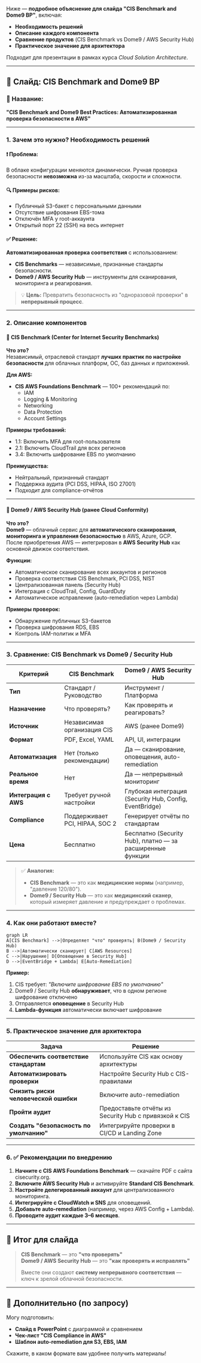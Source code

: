 Ниже — **подробное объяснение для слайда "CIS Benchmark and Dome9 BP"**, включая:

- **Необходимость решений**  
- **Описание каждого компонента**  
- **Сравнение продуктов** (CIS Benchmark vs Dome9 / AWS Security Hub)  
- **Практическое значение для архитектора**  

Подходит для презентации в рамках курса *Cloud Solution Architecture*.

---

## 🎯 **Слайд: CIS Benchmark and Dome9 BP**

### 🔹 Название:  
**"CIS Benchmark and Dome9 Best Practices: Автоматизированная проверка безопасности в AWS"**

---

### 1. **Зачем это нужно? Необходимость решений**

#### ❗ Проблема:
В облаке конфигурации меняются динамически. Ручная проверка безопасности **невозможна** из-за масштаба, скорости и сложности.

#### 🔍 Примеры рисков:
- Публичный S3-бакет с персональными данными
- Отсутствие шифрования EBS-тома
- Отключён MFA у root-аккаунта
- Открытый порт 22 (SSH) на весь интернет

#### ✅ Решение:
**Автоматизированная проверка соответствия** с использованием:
- **CIS Benchmarks** — независимые, признанные стандарты безопасности.
- **Dome9 / AWS Security Hub** — инструменты для сканирования, мониторинга и реагирования.

> 💡 **Цель:** Превратить безопасность из "одноразовой проверки" в **непрерывный процесс**.

---

### 2. **Описание компонентов**

#### 🔹 **CIS Benchmark (Center for Internet Security Benchmarks)**

**Что это?**  
Независимый, отраслевой стандарт **лучших практик по настройке безопасности** для облачных платформ, ОС, баз данных и приложений.

**Для AWS:**  
- **CIS AWS Foundations Benchmark** — 100+ рекомендаций по:
  - IAM
  - Logging & Monitoring
  - Networking
  - Data Protection
  - Account Settings

**Примеры требований:**
- 1.1: Включить MFA для root-пользователя
- 2.1: Включить CloudTrail для всех регионов
- 3.4: Включить шифрование EBS по умолчанию

**Преимущества:**
- Нейтральный, признанный стандарт
- Поддержка аудита (PCI DSS, HIPAA, ISO 27001)
- Подходит для compliance-отчётов

---

#### 🔹 **Dome9 / AWS Security Hub (ранее Cloud Conformity)**

**Что это?**  
**Dome9** — облачный сервис для **автоматического сканирования, мониторинга и управления безопасностью** в AWS, Azure, GCP.  
После приобретения AWS — интегрирован в **AWS Security Hub** как основной движок соответствия.

**Функции:**
- Автоматическое сканирование всех аккаунтов и регионов
- Проверка соответствия CIS Benchmark, PCI DSS, NIST
- Централизованная панель (Security Hub)
- Интеграция с CloudTrail, Config, GuardDuty
- Автоматическое исправление (auto-remediation через Lambda)

**Примеры проверок:**
- Обнаружение публичных S3-бакетов
- Проверка шифрования RDS, EBS
- Контроль IAM-политик и MFA

---

### 3. **Сравнение: CIS Benchmark vs Dome9 / Security Hub**

| Критерий | **CIS Benchmark** | **Dome9 / AWS Security Hub** |
|---------|--------------------|-------------------------------|
| **Тип** | Стандарт / Руководство | Инструмент / Платформа |
| **Назначение** | Что проверять? | Как проверять и реагировать? |
| **Источник** | Независимая организация CIS | AWS (ранее Dome9) |
| **Формат** | PDF, Excel, YAML | API, UI, интеграции |
| **Автоматизация** | Нет (только рекомендации) | Да — сканирование, оповещения, auto-remediation |
| **Реальное время** | Нет | Да — непрерывный мониторинг |
| **Интеграция с AWS** | Требует ручной настройки | Глубокая интеграция (Security Hub, Config, EventBridge) |
| **Compliance** | Поддерживает PCI, HIPAA, SOC 2 | Генерирует отчёты по стандартам |
| **Цена** | Бесплатно | Бесплатно (Security Hub), платно — за расширенные функции |

> ✅ **Аналогия:**  
> - **CIS Benchmark** — это как **медицинские нормы** (например, "давление 120/80").  
> - **Dome9 / Security Hub** — это как **медицинский сканер**, который измеряет давление и предупреждает о проблемах.

---

### 4. **Как они работают вместе?**

```mermaid
graph LR
A[CIS Benchmark] -->|Определяет "что" проверять| B(Dome9 / Security Hub)
B -->|Автоматически сканирует| C[AWS Resources]
C -->|Нарушение| D[Оповещение в Security Hub]
D -->|EventBridge + Lambda| E[Auto-Remediation]
```

**Пример:**
1. CIS требует: *"Включите шифрование EBS по умолчанию"*
2. Dome9 / Security Hub **обнаруживает**, что в одном регионе шифрование отключено
3. Отправляется **оповещение** в Security Hub
4. **Lambda-функция** автоматически включает шифрование

---

### 5. **Практическое значение для архитектора**

| Задача | Решение |
|-------|--------|
| **Обеспечить соответствие стандартам** | Используйте CIS как основу архитектуры |
| **Автоматизировать проверки** | Настройте Security Hub с CIS-правилами |
| **Снизить риски человеческой ошибки** | Включите auto-remediation |
| **Пройти аудит** | Предоставьте отчёты из Security Hub с привязкой к CIS |
| **Создать "безопасность по умолчанию"** | Интегрируйте проверки в CI/CD и Landing Zone |

---

### 6. ✅ **Рекомендации по внедрению**

1. **Начните с CIS AWS Foundations Benchmark** — скачайте PDF с сайта cisecurity.org.
2. **Включите AWS Security Hub** и активируйте **Standard CIS Benchmark**.
3. **Настройте делегированный аккаунт** для централизованного мониторинга.
4. **Интегрируйте с CloudWatch и SNS** для оповещений.
5. **Добавьте auto-remediation** (например, через AWS Config + Lambda).
6. **Проводите аудит каждые 3–6 месяцев**.

---

## 📌 **Итог для слайда**

> **CIS Benchmark** — это **"что проверять"**  
> **Dome9 / AWS Security Hub** — это **"как проверять и исправлять"**  
>  
> Вместе они создают **систему непрерывного соответствия** — ключ к зрелой облачной безопасности.

---

## 📎 Дополнительно (по запросу)

Могу подготовить:
- **Слайд в PowerPoint** с диаграммой и сравнением
- **Чек-лист "CIS Compliance in AWS"**
- **Шаблон auto-remediation для S3, EBS, IAM**

Скажите, в каком формате вам удобнее получить материалы!
